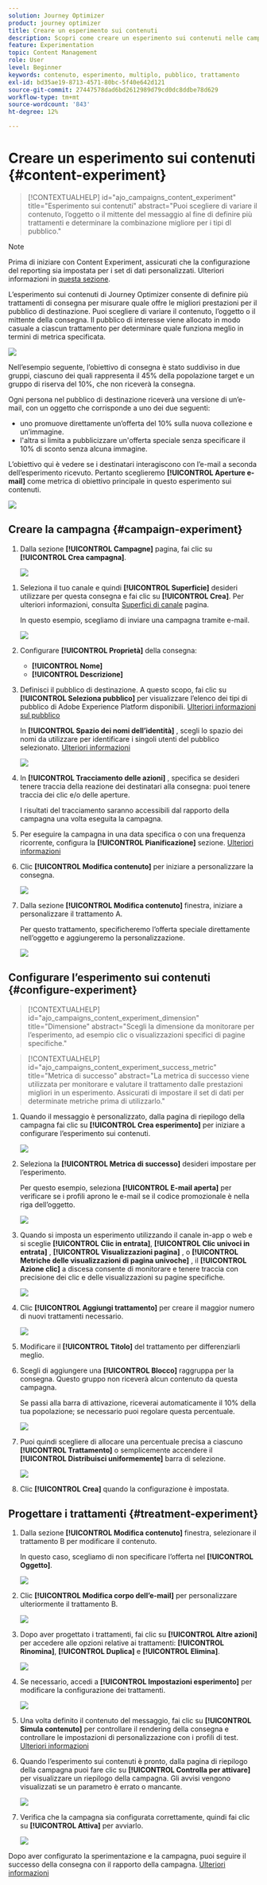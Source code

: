 ```yaml
---
solution: Journey Optimizer
product: journey optimizer
title: Creare un esperimento sui contenuti
description: Scopri come creare un esperimento sui contenuti nelle campagne
feature: Experimentation
topic: Content Management
role: User
level: Beginner
keywords: contenuto, esperimento, multiplo, pubblico, trattamento
exl-id: bd35ae19-8713-4571-80bc-5f40e642d121
source-git-commit: 27447578dad6bd2612989d79cd0dc8ddbe78d629
workflow-type: tm+mt
source-wordcount: '843'
ht-degree: 12%

---
```


# Creare un esperimento sui contenuti {#content-experiment}

>[!CONTEXTUALHELP]
>id="ajo_campaigns_content_experiment"
>title="Esperimento sui contenuti"
>abstract="Puoi scegliere di variare il contenuto, l’oggetto o il mittente del messaggio al fine di definire più trattamenti e determinare la combinazione migliore per i tipi dl pubblico."

>[!NOTE]
>
>Prima di iniziare con Content Experiment, assicurati che la configurazione del reporting sia impostata per i set di dati personalizzati. Ulteriori informazioni in [questa sezione](reporting-configuration.md).

L’esperimento sui contenuti di Journey Optimizer consente di definire più trattamenti di consegna per misurare quale offre le migliori prestazioni per il pubblico di destinazione. Puoi scegliere di variare il contenuto, l’oggetto o il mittente della consegna. Il pubblico di interesse viene allocato in modo casuale a ciascun trattamento per determinare quale funziona meglio in termini di metrica specificata.

![](../rn/assets/do-not-localize/experiment.gif)


Nell’esempio seguente, l’obiettivo di consegna è stato suddiviso in due gruppi, ciascuno dei quali rappresenta il 45% della popolazione target e un gruppo di riserva del 10%, che non riceverà la consegna.

Ogni persona nel pubblico di destinazione riceverà una versione di un’e-mail, con un oggetto che corrisponde a uno dei due seguenti:

* uno promuove direttamente un’offerta del 10% sulla nuova collezione e un’immagine.
* l&#39;altra si limita a pubblicizzare un&#39;offerta speciale senza specificare il 10% di sconto senza alcuna immagine.

L’obiettivo qui è vedere se i destinatari interagiscono con l’e-mail a seconda dell’esperimento ricevuto. Pertanto sceglieremo **[!UICONTROL Aperture e-mail]** come metrica di obiettivo principale in questo esperimento sui contenuti.

![](assets/content_experiment.png)

## Creare la campagna {#campaign-experiment}

1. Dalla sezione **[!UICONTROL Campagne]** pagina, fai clic su **[!UICONTROL Crea campagna]**.

   ![](assets/content_experiment_1.png)

<!--
1. In the **[!UICONTROL Properties]** section, choose your **[!UICONTROL Campaign type]**:

    * **[!UICONTROL Scheduled]**: designed to send marketing messages and can be executed immediately or at a specified date.

    * **[!UICONTROL API-Triggered]**: designed to send transactional messages, such as password reset notifications or cart abandonment reminders. 
    
        To execute an API-triggered campaign, you will need to make an API call. [Learn more](api-triggered-campaigns.md)
-->
1. Seleziona il tuo canale e quindi **[!UICONTROL Superficie]** desideri utilizzare per questa consegna e fai clic su **[!UICONTROL Crea]**. Per ulteriori informazioni, consulta [Superfici di canale](../configuration/channel-surfaces.md) pagina.

   In questo esempio, scegliamo di inviare una campagna tramite e-mail.

   ![](assets/content_experiment_2.png)

1. Configurare **[!UICONTROL Proprietà]** della consegna:
   * **[!UICONTROL Nome]**
   * **[!UICONTROL Descrizione]**

1. Definisci il pubblico di destinazione. A questo scopo, fai clic su **[!UICONTROL Seleziona pubblico]** per visualizzare l’elenco dei tipi di pubblico di Adobe Experience Platform disponibili. [Ulteriori informazioni sul pubblico](../audience/about-audiences.md)

   In **[!UICONTROL Spazio dei nomi dell’identità]** , scegli lo spazio dei nomi da utilizzare per identificare i singoli utenti del pubblico selezionato. [Ulteriori informazioni](get-started-experiment.md#content-experiment-work)

   ![](assets/content_experiment_16.png)

1. In **[!UICONTROL Tracciamento delle azioni]** , specifica se desideri tenere traccia della reazione dei destinatari alla consegna: puoi tenere traccia dei clic e/o delle aperture.

   I risultati del tracciamento saranno accessibili dal rapporto della campagna una volta eseguita la campagna.

1. Per eseguire la campagna in una data specifica o con una frequenza ricorrente, configura la **[!UICONTROL Pianificazione]** sezione. [Ulteriori informazioni](create-campaign.md)

1. Clic **[!UICONTROL Modifica contenuto]** per iniziare a personalizzare la consegna.

   ![](assets/content_experiment_17.png)

1. Dalla sezione **[!UICONTROL Modifica contenuto]** finestra, iniziare a personalizzare il trattamento A.

   Per questo trattamento, specificheremo l’offerta speciale direttamente nell’oggetto e aggiungeremo la personalizzazione.

   ![](assets/content_experiment_5.png)

## Configurare l’esperimento sui contenuti {#configure-experiment}

>[!CONTEXTUALHELP]
>id="ajo_campaigns_content_experiment_dimension"
>title="Dimensione"
>abstract="Scegli la dimensione da monitorare per l’esperimento, ad esempio clic o visualizzazioni specifici di pagine specifiche."

>[!CONTEXTUALHELP]
>id="ajo_campaigns_content_experiment_success_metric"
>title="Metrica di successo"
>abstract="La metrica di successo viene utilizzata per monitorare e valutare il trattamento dalle prestazioni migliori in un esperimento. Assicurati di impostare il set di dati per determinate metriche prima di utilizzarlo."

1. Quando il messaggio è personalizzato, dalla pagina di riepilogo della campagna fai clic su **[!UICONTROL Crea esperimento]** per iniziare a configurare l’esperimento sui contenuti.

   ![](assets/content_experiment_3.png)

1. Seleziona la **[!UICONTROL Metrica di successo]** desideri impostare per l’esperimento.

   Per questo esempio, seleziona **[!UICONTROL E-mail aperta]** per verificare se i profili aprono le e-mail se il codice promozionale è nella riga dell’oggetto.

   ![](assets/content_experiment_11.png)

1. Quando si imposta un esperimento utilizzando il canale in-app o web e si sceglie **[!UICONTROL Clic in entrata]**, **[!UICONTROL Clic univoci in entrata]** , **[!UICONTROL Visualizzazioni pagina]** , o **[!UICONTROL Metriche delle visualizzazioni di pagina univoche]** , il **[!UICONTROL Azione clic]**  a discesa consente di monitorare e tenere traccia con precisione dei clic e delle visualizzazioni su pagine specifiche.

   ![](assets/content_experiment_20.png)

1. Clic **[!UICONTROL Aggiungi trattamento]** per creare il maggior numero di nuovi trattamenti necessario.

   ![](assets/content_experiment_8.png)

1. Modificare il **[!UICONTROL Titolo]** del trattamento per differenziarli meglio.

1. Scegli di aggiungere una **[!UICONTROL Blocco]** raggruppa per la consegna. Questo gruppo non riceverà alcun contenuto da questa campagna.

   Se passi alla barra di attivazione, riceverai automaticamente il 10% della tua popolazione; se necessario puoi regolare questa percentuale.

   ![](assets/content_experiment_12.png)

1. Puoi quindi scegliere di allocare una percentuale precisa a ciascuno **[!UICONTROL Trattamento]** o semplicemente accendere il **[!UICONTROL Distribuisci uniformemente]** barra di selezione.

   ![](assets/content_experiment_13.png)

1. Clic **[!UICONTROL Crea]** quando la configurazione è impostata.

## Progettare i trattamenti {#treatment-experiment}

1. Dalla sezione **[!UICONTROL Modifica contenuto]** finestra, selezionare il trattamento B per modificare il contenuto.

   In questo caso, scegliamo di non specificare l’offerta nel **[!UICONTROL Oggetto]**.

   ![](assets/content_experiment_18.png)

1. Clic **[!UICONTROL Modifica corpo dell’e-mail]** per personalizzare ulteriormente il trattamento B.

   ![](assets/content_experiment_9.png)

1. Dopo aver progettato i trattamenti, fai clic su **[!UICONTROL Altre azioni]** per accedere alle opzioni relative ai trattamenti: **[!UICONTROL Rinomina]**, **[!UICONTROL Duplica]** e **[!UICONTROL Elimina]**.

   ![](assets/content_experiment_7.png)

1. Se necessario, accedi a **[!UICONTROL Impostazioni esperimento]** per modificare la configurazione dei trattamenti.

   ![](assets/content_experiment_19.png)

1. Una volta definito il contenuto del messaggio, fai clic su **[!UICONTROL Simula contenuto]** per controllare il rendering della consegna e controllare le impostazioni di personalizzazione con i profili di test. [Ulteriori informazioni](../content-management/preview-test.md)

1. Quando l’esperimento sui contenuti è pronto, dalla pagina di riepilogo della campagna puoi fare clic su **[!UICONTROL Controlla per attivare]** per visualizzare un riepilogo della campagna. Gli avvisi vengono visualizzati se un parametro è errato o mancante.

   ![](assets/content_experiment_15.png)

1. Verifica che la campagna sia configurata correttamente, quindi fai clic su **[!UICONTROL Attiva]** per avviarlo.

   ![](assets/content_experiment_14.png)

Dopo aver configurato la sperimentazione e la campagna, puoi seguire il successo della consegna con il rapporto della campagna. [Ulteriori informazioni](../reports/campaign-global-report.md#experimentation-report)
